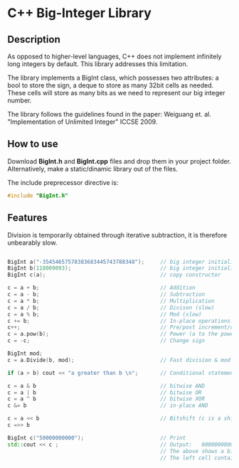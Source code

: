 # C++ Big-Integer Library


## Description


As opposed to higher-level languages, C++ does not implement infinitely long integers by default. This library addresses this limitation.

The library implements a BigInt class, which possesses two attributes: a bool to store the sign, a deque to store as many 32bit cells as needed. These cells will store as many bits as we need to represent our big integer number.

The library follows the guidelines found in the paper: Weiguang et. al. "Implementation of Unlimited Integer" ICCSE 2009.


## How to use


Download **BigInt.h** and **BigInt.cpp** files and drop them in your project folder. Alternatively, make a static/dinamic library out of the files.

The include preprecessor directive is:
```c++
#include "BigInt.h"
```

## Features

Division is temporarily obtained through iterative subtraction, it is therefore unbearably slow.

```c++

BigInt a("-35454657578383683445743788348");     // big integer initialized with a string
BigInt b(118009093);                            // big integer initialized with a 64bit integer
BigInt c(a);                                    // copy constructor

c = a + b;                                      // Addition    
c = a - b;                                      // Subtraction       
c = a * b;                                      // Multiplication               
c = a / b;                                      // Divison (slow)
c = a % b;                                      // Mod (slow)
c += b;                                         // In-place operations: += , -=, *=, /=, %=
c++;                                            // Pre/post increment/decrement by one
c = a.pow(b);                                   // Power (a to the power of b)
c = -c;                                         // Change sign

BigInt mod;
c = a.Divide(b, mod);                           // Fast division & mod (not working)

if (a > b) cout << "a greater than b \n";       // Conditional statements: < , > , >= , <= , ==, !=

c = a & b                                       // bitwise AND
c = a | b                                       // bitwise OR
c = a ^ b                                       // bitwise XOR
c &= b                                          // in-place AND

c = a << b                                      // Bitshift (c is a shifted left by b bits)
c =>> b

BigInt c("50000000000");                        // Print
std::cout << c ;                                // Output:   00000000000000000000000000001011.10100100001110110111010000000000
                                                // The above shows a biginteger whose bits are stored into two 32bit cells
                                                // The left cell contains the most significant bits.

```

